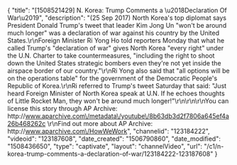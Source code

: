 {
    "title": "[1508521429] N. Korea: Trump Comments a \u2018Declaration Of War\u2019",
    "description": "(25 Sep 2017) North Korea's top diplomat says President Donald Trump's tweet that leader Kim Jong Un \"won't be around much longer\" was a declaration of war against his country by the United States.\r\nForeign Minister Ri Yong Ho told reporters Monday that what he called Trump's \"declaration of war\" gives North Korea \"every right\" under the U.N. Charter to take countermeasures, \"including the right to shoot down the United States strategic bombers even they're not yet inside the airspace border of our country.\"\r\nRi Yong also said that \"all options will be on the operations table\" for the government of the Democratic People's Republic of Korea.\r\nRi referred to Trump's tweet Saturday that said: \"Just heard Foreign Minister of North Korea speak at U.N. If he echoes thoughts of Little Rocket Man, they won't be around much longer!\"\r\n\r\n\r\nYou can license this story through AP Archive: http:\/\/www.aparchive.com\/metadata\/youtube\/8b63db3d2f7806a645ef4a26b468262c \r\nFind out more about AP Archive: http:\/\/www.aparchive.com\/HowWeWork",
    "channelid": "123184222",
    "videoid": "123187608",
    "date_created": "1506790860",
    "date_modified": "1508436650",
    "type": "captivate",
    "layout": "channelVideo",
    "url": "\/c1\/n-korea-trump-comments-a-declaration-of-war\/123184222-123187608"
}